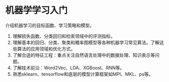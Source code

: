 # 机器学学习入门

介绍机器学习的目标函数、学习策略和模型。

1. 理解损失函数、分类回归和检索领域中的评测指标。
2. 理解基本的回归、分类、聚类和概率图模型等各种机器学习常见算法。了解这些算法的应用领域和优化方式。
3. 了解合适的特征工程：重点关注自然语言处理中的数据处理、知识表示等问题。
4. 了解技术前沿：Word2Vec、LDA、XGBoost、RNN等。
5. 熟悉sklearn、tensorflow和底层的模型计算框架如MPI、MKL、ps等。



